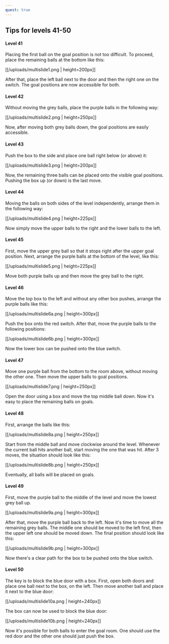 ```yaml
---
quest: true
---
```


## Tips for levels 41-50

#### Level 41
Placing the first ball on the goal position is not too difficult. To proceed, place the remaining balls at the bottom like this:

[[/uploads/multislide1.png | height=200px]]

After that, place the left ball next to the door and then the right one on the switch. The goal positions are now accessible for both.

#### Level 42
Without moving the grey balls, place the purple balls in the following way:

[[/uploads/multislide2.png | height=250px]]

Now, after moving both grey balls down, the goal positions are easily accessible.

#### Level 43
Push the box to the side and place one ball right below (or above) it:

[[/uploads/multislide3.png | height=200px]]

Now, the remaining three balls can be placed onto the visible goal positions. Pushing the box up (or down) is the last move.

#### Level 44
Moving the balls on both sides of the level independently, arrange them in the following way:

[[/uploads/multislide4.png | height=225px]]

Now simply move the upper balls to the right and the lower balls to the left.

#### Level 45
First, move the upper grey ball so that it stops right after the upper goal position. Next, arrange the purple balls at the bottom of the level, like this:

[[/uploads/multislide5.png | height=225px]]

Move both purple balls up and then move the grey ball to the right.

#### Level 46
Move the top box to the left and without any other box pushes, arrange the purple balls like this:

[[/uploads/multislide6a.png | height=300px]]

Push the box onto the red switch. After that, move the purple balls to the following positions:

[[/uploads/multislide6b.png | height=300px]]

Now the lower box can be pushed onto the blue switch.

#### Level 47
Move one purple ball from the bottom to the room above, without moving the other one. Then move the upper balls to goal positions.

[[/uploads/multislide7.png | height=250px]]

Open the door using a box and move the top middle ball down. Now it's easy to place the remaining balls on goals.

#### Level 48
First, arrange the balls like this:

[[/uploads/multislide8a.png | height=250px]]

Start from the middle ball and move clockwise around the level. Whenever the current ball hits another ball, start moving the one that was hit. After 3 moves, the situation should look like this:

[[/uploads/multislide8b.png | height=250px]]

Eventually, all balls will be placed on goals.

#### Level 49
First, move the purple ball to the middle of the level and move the lowest grey ball up.

[[/uploads/multislide9a.png | height=300px]]

After that, move the purple ball back to the left. Now it's time to move all the remaining grey balls. The middle one should be moved to the left first, then the upper left one should be moved down. The final position should look like this:

[[/uploads/multislide9b.png | height=300px]]

Now there's a clear path for the box to be pushed onto the blue switch.

#### Level 50
The key is to block the blue door with a box. First, open both doors and place one ball next to the box, on the left. Then move another ball and place it next to the blue door:

[[/uploads/multislide10a.png | height=240px]]

The box can now be used to block the blue door:

[[/uploads/multislide10b.png | height=240px]]

Now it's possible for both balls to enter the goal room. One should use the red door and the other one should just push the box.

